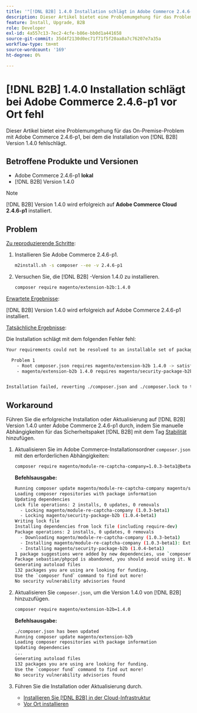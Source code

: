 ```yaml
---
title: '"[!DNL B2B] 1.4.0 Installation schlägt in Adobe Commerce 2.4.6-p1 vor, On-Premise'
description: Dieser Artikel bietet eine Problemumgehung für das Problem, dass die Installation von Adobe Commerce 2.4.6-p1 vor Ort fehlschlägt, bei dem die Installation von [!DNL B2B] Version 1.4.0 fehlschlägt.
feature: Install, Upgrade, B2B
role: Developer
exl-id: 4a557c13-7ec2-4cfe-b86e-bb0d1a441658
source-git-commit: 35d4f2130d0ec71f71f5f20aa8a7c76207e7a35a
workflow-type: tm+mt
source-wordcount: '169'
ht-degree: 0%

---
```


# [!DNL B2B] 1.4.0 Installation schlägt bei Adobe Commerce 2.4.6-p1 vor Ort fehl

Dieser Artikel bietet eine Problemumgehung für das On-Premise-Problem mit Adobe Commerce 2.4.6-p1, bei dem die Installation von [!DNL B2B] Version 1.4.0 fehlschlägt.

## Betroffene Produkte und Versionen

* Adobe Commerce 2.4.6-p1 **lokal**
* [!DNL B2B] Version 1.4.0

>[!NOTE]
>
>[!DNL B2B] Version 1.4.0 wird erfolgreich auf **Adobe Commerce Cloud 2.4.6-p1** installiert.

## Problem

<u>Zu reproduzierende Schritte</u>:

1. Installieren Sie Adobe Commerce 2.4.6-p1.

   ```bash
   m2install.sh -s composer --ee -v 2.4.6-p1
   ```

1. Versuchen Sie, die [!DNL B2B] -Version 1.4.0 zu installieren.

   ```bash
   composer require magento/extension-b2b:1.4.0
   ```

<u>Erwartete Ergebnisse</u>:

[!DNL B2B] Version 1.4.0 wird erfolgreich auf Adobe Commerce 2.4.6-p1 installiert.

<u>Tatsächliche Ergebnisse</u>:

Die Installation schlägt mit dem folgenden Fehler fehl:

```bash
Your requirements could not be resolved to an installable set of packages.

  Problem 1
    - Root composer.json requires magento/extension-b2b 1.4.0 -> satisfiable by magento/extension-b2b[1.4.0].
    - magento/extension-b2b 1.4.0 requires magento/security-package-b2b 1.0.4-beta1 -> found magento/security-package-b2b[1.0.4-beta1] but it does not match your minimum-stability.


Installation failed, reverting ./composer.json and ./composer.lock to their original content.
```

## Workaround

Führen Sie die erfolgreiche Installation oder Aktualisierung auf [!DNL B2B] Version 1.4.0 unter Adobe Commerce 2.4.6-p1 durch, indem Sie manuelle Abhängigkeiten für das Sicherheitspaket [!DNL B2B] mit dem Tag [Stabilität](https://getcomposer.org/doc/04-schema.md#package-links) hinzufügen.

1. Aktualisieren Sie im Adobe Commerce-Installationsordner `composer.json` mit den erforderlichen Abhängigkeiten:

   ```bash
   composer require magento/module-re-captcha-company=1.0.3-beta1@beta magento/security-package-b2b=1.0.4-beta1@beta
   ```

   **Befehlsausgabe:**

   ```bash
   Running composer update magento/module-re-captcha-company magento/security-package-b2b
   Loading composer repositories with package information
   Updating dependencies
   Lock file operations: 2 installs, 0 updates, 0 removals
     - Locking magento/module-re-captcha-company (1.0.3-beta1)
     - Locking magento/security-package-b2b (1.0.4-beta1)
   Writing lock file
   Installing dependencies from lock file (including require-dev)
   Package operations: 2 installs, 0 updates, 0 removals
     - Downloading magento/module-re-captcha-company (1.0.3-beta1)
     - Installing magento/module-re-captcha-company (1.0.3-beta1): Extracting archive
     - Installing magento/security-package-b2b (1.0.4-beta1)
   1 package suggestions were added by new dependencies, use `composer suggest` to see details.
   Package sebastian/phpcpd is abandoned, you should avoid using it. No replacement was suggested.
   Generating autoload files
   132 packages you are using are looking for funding.
   Use the `composer fund` command to find out more!
   No security vulnerability advisories found
   ```

1. Aktualisieren Sie `composer.json`, um die Version 1.4.0 von [!DNL B2B] hinzuzufügen.

   ```bash
   composer require magento/extension-b2b=1.4.0
   ```

   **Befehlsausgabe:**

   ```bash
   ./composer.json has been updated
   Running composer update magento/extension-b2b
   Loading composer repositories with package information
   Updating dependencies
   ...
   Generating autoload files
   132 packages you are using are looking for funding.
   Use the `composer fund` command to find out more!
   No security vulnerability advisories found
   ```

1. Führen Sie die Installation oder Aktualisierung durch.

   * [Installieren Sie [!DNL B2B] in der Cloud-Infrastruktur](https://experienceleague.adobe.com/docs/commerce-cloud-service/user-guide/configure-store/b2b-module.html)
   * [Vor Ort installieren](https://experienceleague.adobe.com/docs/commerce-admin/b2b/install.html)
